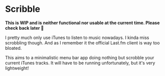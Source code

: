 # Scribble

**This is WIP and is neither functional nor usable at the current time. Please check back later 👋**

I pretty much only use iTunes to listen to music nowadays. I kinda miss scrobbling though. And as I remember it the official Last.fm client is way too bloated.

This aims to a minimalistic menu bar app doing nothing but scrobble your current iTunes tracks. It will have to be running unfortunately, but it's very lightweight!

